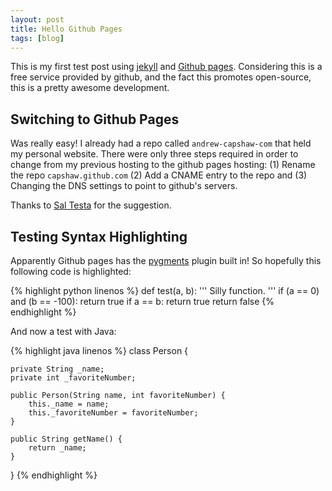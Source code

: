 ```yaml
---
layout: post
title: Hello Github Pages
tags: [blog]
---
```


This is my first test post using <a href='https://github.com/mojombo/jekyll/'>jekyll</a> and <a href='http://pages.github.com'>Github pages</a>. Considering this is a free service provided by github, and the fact this promotes open-source, this is a pretty awesome development.

Switching to Github Pages
-------------------------

Was really easy! I already had a repo called `andrew-capshaw-com` that held my personal website. There were only three steps required in order to change from my previous hosting to the github pages hosting: (1) Rename the repo `capshaw.github.com` (2) Add a CNAME entry to the repo and (3) Changing the DNS settings to point to github's servers.

Thanks to <a href='http://www.saltesta.com'>Sal Testa</a> for the suggestion.

Testing Syntax Highlighting
---------------------------

Apparently Github pages has the <a href='http://pygments.org'>pygments</a> plugin built in! So hopefully this following code is highlighted:

{% highlight python linenos %}
def test(a, b):
    ''' Silly function. '''
    if (a == 0) and (b == -100):
        return true
    if a == b:
        return true
    return false
{% endhighlight %}

And now a test with Java:

{% highlight java linenos %}
class Person {

    private String _name;
    private int _favoriteNumber;

    public Person(String name, int favoriteNumber) {
        this._name = name;
        this._favoriteNumber = favoriteNumber;
    }

    public String getName() {
        return _name;
    }
}
{% endhighlight %}
